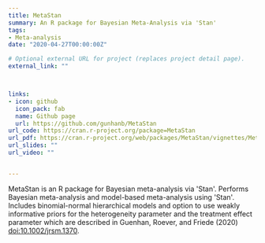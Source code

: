 ```yaml
---
title: MetaStan
summary: An R package for Bayesian Meta-Analysis via 'Stan'
tags:
- Meta-analysis
date: "2020-04-27T00:00:00Z"

# Optional external URL for project (replaces project detail page).
external_link: ""



links:
- icon: github
  icon_pack: fab
  name: Github page
  url: https://github.com/gunhanb/MetaStan
url_code: https://cran.r-project.org/package=MetaStan
url_pdf: https://cran.r-project.org/web/packages/MetaStan/vignettes/MetaStan_BNHM.html
url_slides: ""
url_video: ""


---
```

MetaStan is an R package for Bayesian meta-analysis via 'Stan'. Performs Bayesian meta-analysis and model-based meta-analysis using 'Stan'. Includes binomial-normal hierarchical models and option to use weakly informative priors for the heterogeneity parameter and the treatment effect parameter which are described in Guenhan, Roever, and Friede (2020) <doi:10.1002/jrsm.1370>.
